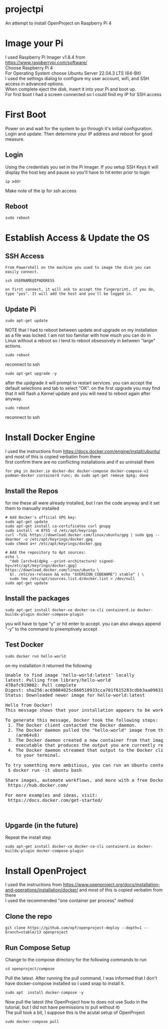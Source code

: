 # projectpi
An attempt to install OpenProject on Raspberry Pi 4

# Image your Pi
I used Raspberry Pi Imager v1.8.4 from https://www.raspberrypi.com/software/ <br>
  Choose Raspberry Pi 4 <br>
  For Operating System choose Ubuntu Server 22.04.3 LTS (64-Bit) <br>
  I used the settings dialog to configure my user account, wifi, and SSH access in advanced options.<br>
  When complete eject the disk, insert it into your Pi and boot up.<br>
  For first boot I had a screen connected so I could find my IP for SSH access<br>

# First Boot
  Power on and wait for the system to go through it's initial configuration. Login and update. Then determine your IP address and reboot for good measure.
  ## Login
  Using the credentials you set in the Pi Imager. If you setup SSH Keys it will display the host key and pause so you'll have to hit enter prior to login
```
ip addr
```
  Make note of the ip for ssh access 
  ## Reboot
```
sudo reboot
```
# Establish Access & Update the OS
  ## SSH Access
    From Powershell on the machine you used to image the disk you can easily connect.
```
ssh USERNAME@IPADDRESS
```
    on first connect, it will ask to accept the fingerprint, if you do, type "yes". It will add the host and you'll be logged in.
  ## Update Pi
```
sudo apt-get update
```
NOTE that I had to reboot between update and upgrade on my installation as a file was locked. I am not too familiar with how much you can do in Linux without a reboot so I tend to reboot obsessively in between "large" actions.
```
sudo reboot
```
reconnect to ssh
```
sudo apt-get upgrade -y
```
after the updgrade it will prompt to restart services. you can accept the default selections and tab to select "OK". on the first upgrade you may find that it will flash a Kernel update and you will need to reboot again after anyway. 
```
sudo reboot
```
reconnect to ssh
# Install Docker Engine
I used the instructions from https://docs.docker.com/engine/install/ubuntu/ and most of this is copied verbatim from there<br>
  first confirm there are no conflicting installations and if so uninstall them
  ```
for pkg in docker.io docker-doc docker-compose docker-compose-v2 podman-docker containerd runc; do sudo apt-get remove $pkg; done
```
## Install the Repos
for me these all were already installed, but I ran the code anyway and it set them to manually installed
```
# Add Docker's official GPG key:
sudo apt-get update
sudo apt-get install ca-certificates curl gnupg
sudo install -m 0755 -d /etc/apt/keyrings
curl -fsSL https://download.docker.com/linux/ubuntu/gpg | sudo gpg --dearmor -o /etc/apt/keyrings/docker.gpg
sudo chmod a+r /etc/apt/keyrings/docker.gpg

# Add the repository to Apt sources:
echo \
  "deb [arch=$(dpkg --print-architecture) signed-by=/etc/apt/keyrings/docker.gpg] https://download.docker.com/linux/ubuntu \
  $(. /etc/os-release && echo "$VERSION_CODENAME") stable" | \
  sudo tee /etc/apt/sources.list.d/docker.list > /dev/null
sudo apt-get update
```
## Install the packages
```
sudo apt-get install docker-ce docker-ce-cli containerd.io docker-buildx-plugin docker-compose-plugin
```
you will have to type "y" or hit enter to accept. you can also always append "-y" to the command to preemptively accept
## Test Docker
```
sudo docker run hello-world
```
on my installation it returned the following <br>
<pre>
Unable to find image 'hello-world:latest' locally
latest: Pulling from library/hello-world
478afc919002: Pull complete
Digest: sha256:ac69084025c660510933cca701f615283cdbb3aa0963188770b54c31c8962493
Status: Downloaded newer image for hello-world:latest

Hello from Docker!
This message shows that your installation appears to be working correctly.

To generate this message, Docker took the following steps:
 1. The Docker client contacted the Docker daemon.
 2. The Docker daemon pulled the "hello-world" image from the Docker Hub.
    (arm64v8)
 3. The Docker daemon created a new container from that image which runs the
    executable that produces the output you are currently reading.
 4. The Docker daemon streamed that output to the Docker client, which sent it
    to your terminal.

To try something more ambitious, you can run an Ubuntu container with:
 $ docker run -it ubuntu bash

Share images, automate workflows, and more with a free Docker ID:
 https://hub.docker.com/

For more examples and ideas, visit:
 https://docs.docker.com/get-started/
</pre><br>
## Upgarde (in the future)
Repeat the install step
```
sudo apt-get install docker-ce docker-ce-cli containerd.io docker-buildx-plugin docker-compose-plugin
```
# Install OpenProject
I used the instructions from https://www.openproject.org/docs/installation-and-operations/installation/docker/ and most of this is copied verbatim from there<br>
I used the recommended "one container per process" method<br>
## Clone the repo
```
git clone https://github.com/opf/openproject-deploy --depth=1 --branch=stable/13 openproject
```
## Run Compose Setup
Change to the compose directory for the following commands to run
```
cd openproject/compose
```
Pull the latest. After running the pull command, I was informed that I don't have docker-compose installed so I used snap to install it.
```
sudo apt  install docker-compose -y
```
Now pull the latest (the OpenProject how to does not use Sudo in the tutorial, but I did not have permissions to pull without it)<br>
The pull took a bit, I suppose this is the acutal setup of OpenProject
```
sudo docker-compose pull
```
